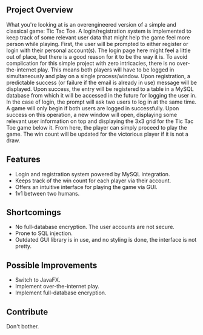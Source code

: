 ## Project Overview

What you're looking at is an overengineered version of a simple and classical game: Tic Tac Toe.
A login/registration system is implemented to keep track of some relevant user data that might help the game feel more person while playing.
First, the user will be prompted to either register or login with their personal account(s). The login page here might feel a little out of place, but there is a good reason for it to be the way it is.
To avoid complication for this simple project with zero intricacies, there is no over-the-internet play. This means both players will have to be logged in simultaneously and play on a single process/window.
Upon registration, a predictable success (or failure if the email is already in use) message will be displayed. Upon success, the entry will be registered to a table in a MySQL database from which it will be accessed in the future for logging the user in.
In the case of login, the prompt will ask two users to log in at the same time. A game will only begin if both users are logged in successfully. Upon success on this operation, a new window will open, displaying some relevant user information on top and displaying the 3x3 grid for the Tic Tac Toe game below it.
From here, the player can simply proceed to play the game. The win count will be updated for the victorious player if it is not a draw.

## Features

- Login and registration system powered by MySQL integration.
- Keeps track of the win count for each player via their account.
- Offers an intuitive interface for playing the game via GUI.
- 1v1 between two humans.

## Shortcomings

- No full-database encryption. The user accounts are not secure.
- Prone to SQL injection.
- Outdated GUI library is in use, and no styling is done, the interface is not pretty.

## Possible Improvements

- Switch to JavaFX.
- Implement over-the-internet play.
- Implement full-database encryption.

## Contribute

Don't bother.